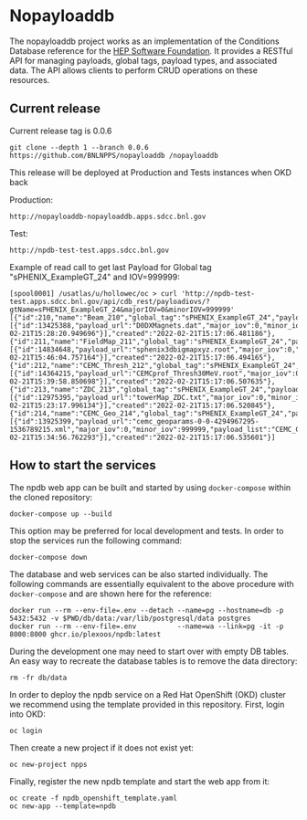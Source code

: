 # Nopayloaddb

The nopayloaddb project works as an implementation of the Conditions Database reference for the [HEP Software Foundation](https://hepsoftwarefoundation.org/). It provides a RESTful API for managing payloads, global tags, payload types, and associated data. The API allows clients to perform CRUD operations on these resources.

## Current release 

Current release tag is 0.0.6

```shell
git clone --depth 1 --branch 0.0.6 https://github.com/BNLNPPS/nopayloaddb /nopayloaddb
```

This release will be deployed at Production and Tests instances when OKD back

Production:
```
http://nopayloaddb-nopayloaddb.apps.sdcc.bnl.gov
```

Test:
```
http://npdb-test-test.apps.sdcc.bnl.gov
```

Example of read call to get last Payload for Global tag "sPHENIX_ExampleGT_24" and IOV=999999:
```
[spool0001] /usatlas/u/hollowec/oc > curl 'http://npdb-test-test.apps.sdcc.bnl.gov/api/cdb_rest/payloadiovs/?gtName=sPHENIX_ExampleGT_24&majorIOV=0&minorIOV=999999'
[{"id":210,"name":"Beam_210","global_tag":"sPHENIX_ExampleGT_24","payload_type":"Beam","payload_iov":[{"id":13425388,"payload_url":"D0DXMagnets.dat","major_iov":0,"minor_iov":999999,"payload_list":"Beam_210","created":"2022-02-21T15:28:20.949696"}],"created":"2022-02-21T15:17:06.481186"},{"id":211,"name":"FieldMap_211","global_tag":"sPHENIX_ExampleGT_24","payload_type":"FieldMap","payload_iov":[{"id":14834648,"payload_url":"sphenix3dbigmapxyz.root","major_iov":0,"minor_iov":999999,"payload_list":"FieldMap_211","created":"2022-02-21T15:46:04.757164"}],"created":"2022-02-21T15:17:06.494165"},{"id":212,"name":"CEMC_Thresh_212","global_tag":"sPHENIX_ExampleGT_24","payload_type":"CEMC_Thresh","payload_iov":[{"id":14364215,"payload_url":"CEMCprof_Thresh30MeV.root","major_iov":0,"minor_iov":999999,"payload_list":"CEMC_Thresh_212","created":"2022-02-21T15:39:58.850698"}],"created":"2022-02-21T15:17:06.507635"},{"id":213,"name":"ZDC_213","global_tag":"sPHENIX_ExampleGT_24","payload_type":"ZDC","payload_iov":[{"id":12975395,"payload_url":"towerMap_ZDC.txt","major_iov":0,"minor_iov":999999,"payload_list":"ZDC_213","created":"2022-02-21T15:23:17.996134"}],"created":"2022-02-21T15:17:06.520845"},{"id":214,"name":"CEMC_Geo_214","global_tag":"sPHENIX_ExampleGT_24","payload_type":"CEMC_Geo","payload_iov":[{"id":13925399,"payload_url":"cemc_geoparams-0-0-4294967295-1536789215.xml","major_iov":0,"minor_iov":999999,"payload_list":"CEMC_Geo_214","created":"2022-02-21T15:34:56.762293"}],"created":"2022-02-21T15:17:06.535601"}]
```

## How to start the services

The npdb web app can be built and started by using `docker-compose` within the
cloned repository:

```shell
docker-compose up --build
```

This option may be preferred for local development and tests. In order to stop
the services run the following command:

```shell
docker-compose down
```

The database and web services can be also started individually. The following
commands are essentially equivalent to the above procedure with `docker-compose`
and are shown here for the reference:

```shell
docker run --rm --env-file=.env --detach --name=pg --hostname=db -p 5432:5432 -v $PWD/db/data:/var/lib/postgresql/data postgres
docker run --rm --env-file=.env          --name=wa --link=pg -it -p 8000:8000 ghcr.io/plexoos/npdb:latest
```

During the development one may need to start over with empty DB tables. An easy
way to recreate the database tables is to remove the data directory:

```shell
rm -fr db/data
```

In order to deploy the npdb service on a Red Hat OpenShift (OKD) cluster we
recommend using the template provided in this repository. First, login into OKD:

```shell
oc login
```

Then create a new project if it does not exist yet:

```shell
oc new-project npps
```

Finally, register the new npdb template and start the web app from it:

```shell
oc create -f npdb_openshift_template.yaml
oc new-app --template=npdb
```
